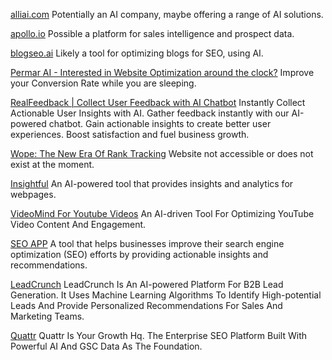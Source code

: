 
[alliai.com](https://www.alliai.com/)
Potentially an AI company, maybe offering a range of AI solutions.

[apollo.io](https://www.apollo.io/)
Possible a platform for sales intelligence and prospect data.

[blogseo.ai](https://www.blogseo.ai/)
Likely a tool for optimizing blogs for SEO, using AI.

[Permar AI - Interested in Website Optimization around the clock?](https://www.permar.ai/)
Improve your Conversion Rate while you are sleeping.

[RealFeedback | Collect User Feedback with AI Chatbot](https://realfeedback.co/)
Instantly Collect Actionable User Insights with AI. Gather feedback instantly with our AI-powered chatbot. Gain actionable insights to create better user experiences. Boost satisfaction and fuel business growth.

[Wope: The New Era Of Rank Tracking](https://wope.com/)
Website not accessible or does not exist at the moment.

[Insightful](https://insightful.page/)
An AI-powered tool that provides insights and analytics for webpages.

[VideoMind For Youtube Videos](https://videomind.vercel.app/)
An AI-driven Tool For Optimizing YouTube Video Content And Engagement.

[SEO APP](https://seo.app/)
A tool that helps businesses improve their search engine optimization (SEO) efforts by providing actionable insights and recommendations.

[LeadCrunch](https://www.leadcrunch.com/)
LeadCrunch Is An AI-powered Platform For B2B Lead Generation. It Uses Machine Learning Algorithms To Identify High-potential Leads And Provide Personalized Recommendations For Sales And Marketing Teams.

[Quattr](https://www.quattr.com/)
Quattr Is Your Growth Hq. The Enterprise SEO Platform Built With Powerful AI And GSC Data As The Foundation.
